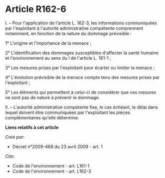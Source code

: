 # Article R162-6

I. – Pour l'application de l'article L. 162-3, les informations communiquées par l'exploitant à l'autorité administrative
compétente comprennent notamment, en fonction de la nature du dommage prévisible :

1° L'origine et l'importance de la menace ;

2° L'identification des dommages susceptibles d'affecter la santé humaine et l'environnement au sens du I de l'article L.
161-1 ;

3° Les mesures prises par l'exploitant pour écarter ou limiter la menace ;

4° L'évolution prévisible de la menace compte tenu des mesures prises par l'exploitant ;

5° Les éléments qui permettent à celui-ci de considérer que ces mesures ne sont pas de nature à prévenir le dommage.

II. – L'autorité administrative compétente fixe, le cas échéant, le délai dans lequel doivent être communiquées par
l'exploitant les pièces complémentaires qu'elle détermine.

**Liens relatifs à cet article**

_Créé par_:

  - Décret n°2009-468 du 23 avril 2009 - art. 1

_Cite_:

  - Code de l'environnement - art. L161-1
  - Code de l'environnement - art. L162-3
